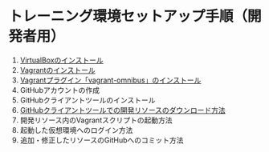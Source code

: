 # トレーニング環境セットアップ手順（開発者用）

1. [VirtualBoxのインストール](https://github.com/ITS-CDA-Core/docs/blob/master/setup_VirtualBox.md)
1. [Vagrantのインストール](https://github.com/ITS-CDA-Core/docs/blob/master/setup_Vagrant.md)
1. [Vagrantプラグイン「vagrant-omnibus」のインストール](https://github.com/ITS-CDA-Core/docs/blob/master/setup_Vagrant.md#%E3%83%97%E3%83%A9%E3%82%B0%E3%82%A4%E3%83%B3%E3%81%AE%E3%82%A4%E3%83%B3%E3%82%B9%E3%83%88%E3%83%BC%E3%83%AB)
1. GitHubアカウントの作成
1. GitHubクライアントツールのインストール
1. [GitHubクライアントツールでの開発リソースのダウンロード方法](https://github.com/ITS-CDA-Core/docs/blob/master/git_clone_with_GitHubClient.md)
1. 開発リソース内のVagrantスクリプトの起動方法
1. 起動した仮想環境へのログイン方法
1. 追加・修正したリソースのGitHubへのコミット方法
